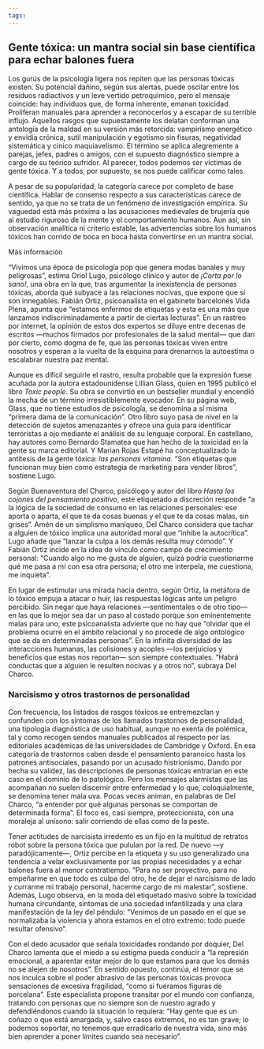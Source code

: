 ```yaml
---
tags: 
---
```

## Gente tóxica: un mantra social sin base científica para echar balones fuera

Los gurús de la psicología ligera nos repiten que las personas tóxicas existen. Su potencial dañino, según sus alertas, puede oscilar entre los residuos radiactivos y un leve vertido petroquímico, pero el mensaje coincide: hay individuos que, de forma inherente, emanan toxicidad. Proliferan manuales para aprender a reconocerlos y a escapar de su terrible influjo. Aquellos rasgos que supuestamente los delatan conforman una antología de la maldad en su versión más retorcida: vampirismo energético y envidia crónica, sutil manipulación y egotismo sin fisuras, negatividad sistemática y cínico maquiavelismo. El término se aplica alegremente a parejas, jefes, padres o amigos, con el supuesto diagnóstico siempre a cargo de su teórico sufridor. Al parecer, todos podemos ser víctimas de gente tóxica. Y a todos, por supuesto, se nos puede calificar como tales.

A pesar de su popularidad, la categoría carece por completo de base científica. Hablar de consenso respecto a sus características carece de sentido, ya que no se trata de un fenómeno de investigación empírica. Su vaguedad está más próxima a las acusaciones medievales de brujería que al estudio riguroso de la mente y el comportamiento humanos. Aun así, sin observación analítica ni criterio estable, las advertencias sobre los humanos tóxicos han corrido de boca en boca hasta convertirse en un mantra social.

Más información

“Vivimos una época de psicología pop que genera modas banales y muy peligrosas”, estima Oriol Lugo, psicólogo clínico y autor de _¡Corta por lo sano!_, una obra en la que, tras argumentar la inexistencia de personas tóxicas, aborda qué subyace a las relaciones nocivas, que expone que sí son innegables. Fabián Ortiz, psicoanalista en el gabinete barcelonés Vida Plena, apunta que “estamos enfermos de etiquetas y esta es una más que lanzamos indiscriminadamente a partir de ciertas lecturas”. En un rastreo por internet, la opinión de estos dos expertos se diluye entre decenas de escritos —muchos firmados por profesionales de la salud mental— que dan por cierto, como dogma de fe, que las personas tóxicas viven entre nosotros y esperan a la vuelta de la esquina para drenarnos la autoestima o escalabrar nuestra paz mental.

Aunque es difícil seguirle el rastro, resulta probable que la expresión fuese acuñada por la autora estadounidense Lillian Glass, quien en 1995 publicó el libro _Toxic people_. Su obra se convirtió en un bestseller mundial y encendió la mecha de un término irresistiblemente evocador. En su página web, Glass, que no tiene estudios de psicología, se denomina a sí misma “primera dama de la comunicación”. Otro libro suyo pasa de nivel en la detección de sujetos amenazantes y ofrece una guía para identificar terroristas a ojo mediante el análisis de su lenguaje corporal. En castellano, hay autores como Bernardo Stamatea que han hecho de la toxicidad en la gente su marca editorial. Y Marian Rojas Estapé ha conceptualizado la antítesis de la gente tóxica: _las personas vitamina_. “Son etiquetas que funcionan muy bien como estrategia de marketing para vender libros”, sostiene Lugo.

Según Buenaventura del Charco, psicólogo y autor del libro _Hasta los cojones del pensamiento positivo_, este etiquetado a discreción responde “a la lógica de la sociedad de consumo en las relaciones personales: ese aporta o aparta, el que te da cosas buenas y el que te da cosas malas, sin grises”. Amén de un simplismo maniqueo, Del Charco considera que tachar a alguien de tóxico implica una autoridad moral que “inhibe la autocrítica”. Lugo añade que “lanzar la culpa a los demás resulta muy cómodo”. Y Fabián Ortiz incide en la idea de vínculo como campo de crecimiento personal: “Cuando algo no me gusta de alguien, quizá podría cuestionarme qué me pasa a mí con esa otra persona; el otro me interpela, me cuestiona, me inquieta”.

En lugar de estimular una mirada hacia dentro, según Ortiz, la metáfora de lo tóxico empuja a atacar o huir, las respuestas lógicas ante un peligro percibido. Sin negar que haya relaciones —sentimentales o de otro tipo— en las que lo mejor sea dar un paso al costado porque son eminentemente malas para uno, este psicoanalista advierte que no hay que “olvidar que el problema ocurre en el ámbito relacional y no procede de algo ontológico que se da en determinadas personas”. En la infinita diversidad de las interacciones humanas, las colisiones y acoples —los perjuicios y beneficios que estas nos reportan— son siempre contextuales. “Habrá conductas que a alguien le resulten nocivas y a otros no”, subraya Del Charco.

### Narcisismo y otros trastornos de personalidad

Con frecuencia, los listados de rasgos tóxicos se entremezclan y confunden con los síntomas de los llamados trastornos de personalidad, una tipología diagnóstica de uso habitual, aunque no exenta de polémica, tal y como recogen sendos manuales publicados al respecto por las editoriales académicas de las universidades de Cambridge y Oxford. En esa categoría de trastornos caben desde el pensamiento paranoico hasta los patrones antisociales, pasando por un acusado histrionismo. Dando por hecha su validez, las descripciones de personas tóxicas entrarían en este caso en el dominio de lo patológico. Pero los mensajes alarmistas que las acompañan no suelen discernir entre enfermedad y lo que, coloquialmente, se denomina tener mala uva. Pocas veces animan, en palabras de Del Charco, “a entender por qué algunas personas se comportan de determinada forma”. El foco es, casi siempre, proteccionista, con una moraleja al unísono: salir corriendo de ellas como de la peste.

Tener actitudes de narcisista irredento es un fijo en la multitud de retratos robot sobre la persona tóxica que pululan por la red. De nuevo —y paradójicamente—, Ortiz percibe en la etiqueta y su uso generalizado una tendencia a velar exclusivamente por las propias necesidades y a echar balones fuera al menor contratiempo. “Para no ser proyectivo, para no empeñarme en que todo es culpa del otro, he de dejar el narcisismo de lado y currarme mi trabajo personal, hacerme cargo de mi malestar”, sostiene. Además, Lugo observa, en la moda del etiquetado masivo sobre la toxicidad humana circundante, síntomas de una sociedad infantilizada y una clara manifestación de la ley del péndulo: “Venimos de un pasado en el que se normalizaba la violencia y ahora estamos en el otro extremo: todo puede resultar ofensivo”.

Con el dedo acusador que señala toxicidades rondando por doquier, Del Charco lamenta que el miedo a su estigma pueda conducir a “la represión emocional, a aparentar estar mejor de lo que estamos para que los demás no se alejen de nosotros”. En sentido opuesto, continúa, el temor que se nos inculca sobre el poder abrasivo de las personas tóxicas provoca sensaciones de excesiva fragilidad, “como si fuéramos figuras de porcelana”. Este especialista propone transitar por el mundo con confianza, tratando con personas que no siempre son de nuestro agrado y defendiéndonos cuando la situación lo requiera: “Hay gente que es un coñazo o que está amargada, y, salvo casos extremos, no es tan grave; lo podemos soportar, no tenemos que erradicarlo de nuestra vida, sino más bien aprender a poner límites cuando sea necesario”.
